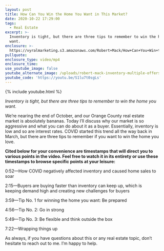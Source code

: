 ```yaml
---
layout: post
title: How Can You Win the Home You Want in This Market?
date: 2020-10-22 17:29:00
tags:
  - Real Estate
excerpt: >-
  Inventory is tight, but there are three tips to remember to win the home you
  want.
enclosure: >-
  https://vyralmarketing.s3.amazonaws.com/Robert+Mack/How+Can+You+Win+the+Home+You+Want+in+This+Market_.mp4
pullquote:
enclosure_type: video/mp4
enclosure_time:
use_youtube_image: false
youtube_alternate_image: /uploads/robert-mack-inventory-multiple-offers-and-how-to-win-yt2.jpg
youtube_code: 'https://youtu.be/S1lu7t0sgLs'
---
```


{% include youtube.html %}

*Inventory is tight, but there are three tips to remember to win the home you want.*

We’re nearing the end of October, and our Orange County real estate market is absolutely bananas. Today I’ll discuss why our market is so aggressive and what you can do about it as a buyer. Essentially, inventory is low and so are interest rates. COVID started this trend all the way back in March, but there are three tips to remember if you want to win the home you love.&nbsp;

**Cited below for your convenience are timestamps that will direct you to various points in the video. Feel free to watch it in its entirety or use these timestamps to browse specific points at your leisure:&nbsp;**

0:52—How COVID negatively affected inventory and caused home sales to soar

2:15—Buyers are buying faster than inventory can keep up, which is keeping demand high and creating new challenges for buyers

3:59—Tip No. 1 for winning the home you want: Be prepared

4:56—Tip No. 2: Go in strong

5:49—Tip No. 3: Be flexible and think outside the box&nbsp;

7:22—Wrapping things up&nbsp;

As always, if you have questions about this or any real estate topic, don’t hesitate to reach out to me. I’m happy to help.